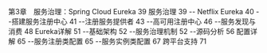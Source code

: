 第3章　服务治理：Spring Cloud Eureka	39
服务治理	39
-- Netflix Eureka	40
--搭建服务注册中心	41
--注册服务提供者	43
--高可用注册中心	46
--服务发现与消费	48
Eureka详解	51
--基础架构	52
--服务治理机制	52
--源码分析	56
配置详解	65
--服务注册类配置	65
--服务实例类配置	67
跨平台支持	71

